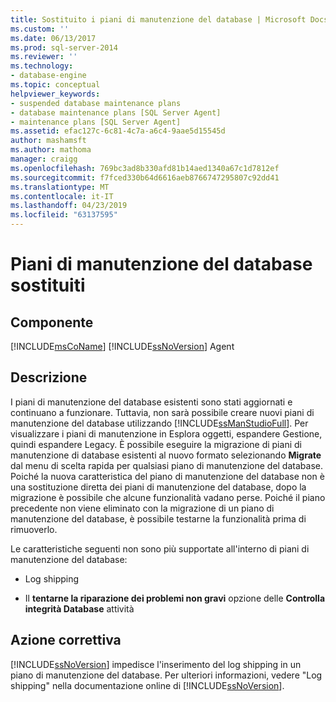 ```yaml
---
title: Sostituito i piani di manutenzione del database | Microsoft Docs
ms.custom: ''
ms.date: 06/13/2017
ms.prod: sql-server-2014
ms.reviewer: ''
ms.technology:
- database-engine
ms.topic: conceptual
helpviewer_keywords:
- suspended database maintenance plans
- database maintenance plans [SQL Server Agent]
- maintenance plans [SQL Server Agent]
ms.assetid: efac127c-6c81-4c7a-a6c4-9aae5d15545d
author: mashamsft
ms.author: mathoma
manager: craigg
ms.openlocfilehash: 769bc3ad8b330afd81b14aed1340a67c1d7812ef
ms.sourcegitcommit: f7fced330b64d6616aeb8766747295807c92dd41
ms.translationtype: MT
ms.contentlocale: it-IT
ms.lasthandoff: 04/23/2019
ms.locfileid: "63137595"
---
```

# <a name="database-maintenance-plans-superseded"></a>Piani di manutenzione del database sostituiti
    
## <a name="component"></a>Componente  
 [!INCLUDE[msCoName](../../includes/msconame-md.md)] [!INCLUDE[ssNoVersion](../../includes/ssnoversion-md.md)] Agent  
  
## <a name="description"></a>Descrizione  
 I piani di manutenzione del database esistenti sono stati aggiornati e continuano a funzionare. Tuttavia, non sarà possibile creare nuovi piani di manutenzione del database utilizzando [!INCLUDE[ssManStudioFull](../../includes/ssmanstudiofull-md.md)]. Per visualizzare i piani di manutenzione in Esplora oggetti, espandere Gestione, quindi espandere Legacy. È possibile eseguire la migrazione di piani di manutenzione di database esistenti al nuovo formato selezionando **Migrate** dal menu di scelta rapida per qualsiasi piano di manutenzione del database. Poiché la nuova caratteristica del piano di manutenzione del database non è una sostituzione diretta dei piani di manutenzione del database, dopo la migrazione è possibile che alcune funzionalità vadano perse. Poiché il piano precedente non viene eliminato con la migrazione di un piano di manutenzione del database, è possibile testarne la funzionalità prima di rimuoverlo.  
  
 Le caratteristiche seguenti non sono più supportate all'interno di piani di manutenzione del database:  
  
-   Log shipping  
  
-   Il **tentarne la riparazione dei problemi non gravi** opzione delle **Controlla integrità Database** attività  
  
## <a name="corrective-action"></a>Azione correttiva  
 [!INCLUDE[ssNoVersion](../../includes/ssnoversion-md.md)] impedisce l'inserimento del log shipping in un piano di manutenzione del database. Per ulteriori informazioni, vedere "Log shipping" nella documentazione online di [!INCLUDE[ssNoVersion](../../includes/ssnoversion-md.md)].  
  
  
